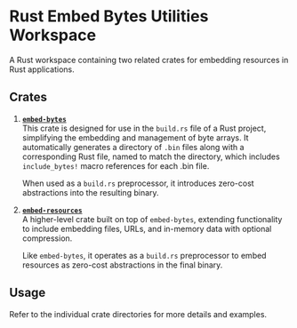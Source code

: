 # Rust Embed Bytes Utilities Workspace

A Rust workspace containing two related crates for embedding resources in Rust applications.

## Crates

1. **[`embed-bytes`](embed-bytes/)**  
  This crate is designed for use in the `build.rs` file of a Rust project, simplifying the embedding and management of byte arrays.  It automatically generates a directory of `.bin` files along with a corresponding Rust file, named to match the directory, which includes `include_bytes!` macro references for each .bin file.

    When used as a `build.rs` preprocessor, it introduces zero-cost abstractions into the resulting binary.

2. **[`embed-resources`](embed-resources/)**  
  A higher-level crate built on top of `embed-bytes`, extending functionality to include embedding files, URLs, and in-memory data with optional compression.

    Like `embed-bytes`, it operates as a `build.rs` preprocessor to embed resources as zero-cost abstractions in the final binary.

## Usage

Refer to the individual crate directories for more details and examples.  
